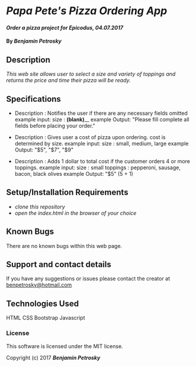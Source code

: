 # _Papa Pete's Pizza Ordering App_

#### _Order a pizza project for Epicodus, 04.07.2017_

#### By _Benjamin Petrosky_

## Description

_This web site allows user to select a size and variety of toppings and returns the price and time their pizza will be ready._

## Specifications

* Description :  Notifies the user if there are any necessary fields omitted
  example input: size : __(blank)____
  example Output: "Please fill complete all fields before placing your order."

* Description :  Gives user a cost of pizza upon ordering. cost is determined by size.
  example input: size : small, medium, large
  example Output: "$5", "$7", "$9"

* Description :  Adds 1 dollar to total cost if the customer orders 4 or more toppings.
  example input: size : small toppings : pepperoni, sausage, bacon, black olives
  example Output: "$5" (5 + 1)




## Setup/Installation Requirements

* _clone this repository_
* _open the index.html in the browser of your choice_


## Known Bugs

There are no known bugs within this web page.

## Support and contact details

If you have any suggestions or issues please contact the creator at benpetrosky@hotmail.com

## Technologies Used

HTML
CSS
Bootstrap
Javascript

### License

This software is licensed under the MIT license.

Copyright (c) 2017 **_Benjamin Petrosky_**
